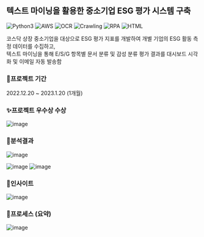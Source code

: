 ## 텍스트 마이닝을 활용한 중소기업 ESG 평가 시스템 구축

![Python3](https://img.shields.io/badge/Python-3.10-blue)
![AWS](https://img.shields.io/badge/Cloud-AWS-yellow)
![OCR](https://img.shields.io/badge/SQL-MySQL-lightgrey)
![Crawling](https://img.shields.io/badge/Crawling-Scrapy-important)
![RPA](https://img.shields.io/badge/Visualization-Tableau-red)
![HTML](https://img.shields.io/badge/Auto-RPA-black)

코스닥 상장 중소기업을 대상으로 ESG 평가 지표를 개발하여 개별 기업의 ESG 활동 측정 데이터를 수집하고, <br/>
텍스트 마이닝을 통해 E/S/G 항목별 문서 분류 및 감성 분류 평가 결과를 대시보드 시각화 및 이메일 자동 발송함

### 📆프로젝트 기간
2022.12.20 ~ 2023.1.20 (1개월)

### ✨프로젝트 우수상 수상 
![image](https://user-images.githubusercontent.com/109210030/217032026-3565d3a2-6d76-4db4-8b92-ab6d2e7c00d8.png)

### 📑분석결과
![image](https://user-images.githubusercontent.com/109210030/217034290-bd30e252-87cd-4a70-a4c2-e4211629adff.png)

![image](https://user-images.githubusercontent.com/109210030/217033305-aa9a6553-dcb6-4d4e-9466-b7e3dceb9c8f.png)
![image](https://user-images.githubusercontent.com/109210030/217035606-7e02e127-e1ee-4c11-8187-60d68d24ea8d.png)

### 📌인사이트
![image](https://user-images.githubusercontent.com/109210030/217036102-1f830dd5-8e14-43ce-aac6-8d68dc2a9c70.png)

### 📓프로세스 (요약) 
![image](https://user-images.githubusercontent.com/109210030/217014140-5c0fabe9-f21f-40d1-9ae8-ca65746e7702.png)


